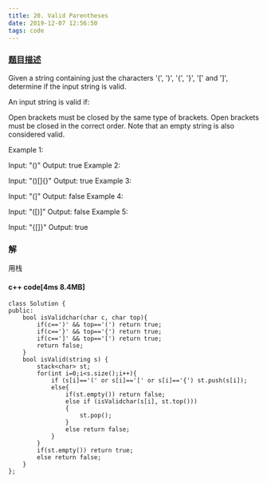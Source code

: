 ```yaml
---
title: 20. Valid Parentheses
date: 2019-12-07 12:56:50
tags: code
---
```

### [题目描述](https://leetcode.com/problems/valid-parentheses/)
Given a string containing just the characters '(', ')', '{', '}', '[' and ']', determine if the input string is valid.

An input string is valid if:

Open brackets must be closed by the same type of brackets.
Open brackets must be closed in the correct order.
Note that an empty string is also considered valid.

Example 1:

Input: "()"
Output: true
Example 2:

Input: "()[]{}"
Output: true
Example 3:

Input: "(]"
Output: false
Example 4:

Input: "([)]"
Output: false
Example 5:

Input: "{[]}"
Output: true
### 解
用栈
#### c++ code[4ms 8.4MB]
```
class Solution {
public:
    bool isValidchar(char c, char top){
        if(c==')' && top=='(') return true;
        if(c=='}' && top=='{') return true;
        if(c==']' && top=='[') return true;
        return false;
    }
    bool isValid(string s) {
        stack<char> st;
        for(int i=0;i<s.size();i++){
            if (s[i]=='(' or s[i]=='[' or s[i]=='{') st.push(s[i]);
            else{
                if(st.empty()) return false;
                else if (isValidchar(s[i], st.top()))
                {
                    st.pop();
                }
                else return false;
            }
        }
        if(st.empty()) return true;
        else return false;
    }
};
```

